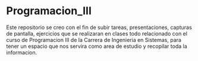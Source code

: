 # Programacion_III
Este repositorio se creo con el fin de subir tareas, presentaciones, capturas de pantalla, ejercicios que se realizaran en clases
todo relacionado con el curso de Programacion III de la Carrera de Ingenieria en Sistemas,  para tener un espacio que nos servira como area de estudio y recopilar toda la informacion.
